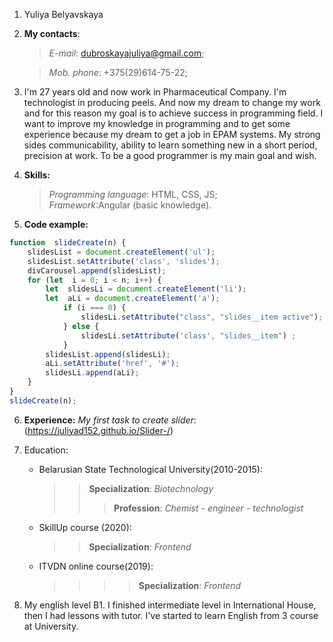 1. Yuliya Belyavskaya

2. **My contacts**: 

    >*E-mail*: dubroskayajuliya@gmail.com;

    >*Mob. phone*: +375(29)614-75-22;

3. I'm 27 years old and now work in Pharmaceutical Company. I'm technologist in producing peels. And now my dream to change my work and for this reason  my goal is to achieve success in programming field. I want to improve my knowledge in programming and to get some experience because my dream to get a job in EPAM systems. My strong sides communicability, ability to learn something new in a short period, precision at work. To be a good programmer is my main goal and wish.

4. **Skills:**

    >*Programming language*: HTML, CSS, JS;  
    >*Framework*:Angular (basic knowledge).

5. **Code example:** 
```` javascript
function  slideCreate(n) {
	slidesList = document.createElement('ul');
	slidesList.setAttribute('class', 'slides');
	divCarousel.append(slidesList);
	for (let  i = 0; i < n; i++) {
		let  slidesLi = document.createElement('li');
		let  aLi = document.createElement('a');
			if (i === 0) {
				slidesLi.setAttribute("class", "slides__item active");
			} else {
				slidesLi.setAttribute('class', "slides__item") ;
			}
		slidesList.append(slidesLi);
		aLi.setAttribute('href', '#');
		slidesLi.append(aLi);
	}
}
slideCreate(n);
````
6. **Experience:** 
	*My first task to create slider*:(https://juliyad152.github.io/Slider-/)

7.  Education: 

    * Belarusian State Technological University(2010-2015):
        >>**Specialization**: *Biotechnology*
        >>>**Profession**: *Chemist - engineer - technologist*
	* SkillUp course (2020):
        >>**Specialization**: *Frontend*
	* ITVDN online course(2019):
        >>>>**Specialization**: *Frontend*

8. My english level B1. I finished intermediate level in International House, then I had lessons with tutor. I've started to learn English from 3 course at University.  